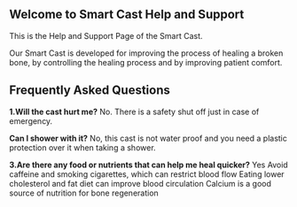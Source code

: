 ## Welcome to Smart Cast Help and Support

This is the Help and Support Page of the Smart Cast. 

Our Smart Cast is developed for improving the process of healing a broken bone, by controlling the healing process and by improving patient comfort.

## Frequently Asked Questions

**1.Will the cast hurt me?**
No.
There is a safety shut off just in case of emergency. 

**Can I shower with it?**
No, this cast is not water proof and you need a plastic protection over it when taking a shower.

**3.Are there any food or nutrients that can help me heal quicker?**
Yes
Avoid caffeine and smoking cigarettes, which can restrict blood flow
Eating lower cholesterol and fat diet can improve blood circulation 
Calcium is a good source of nutrition for bone regeneration 


